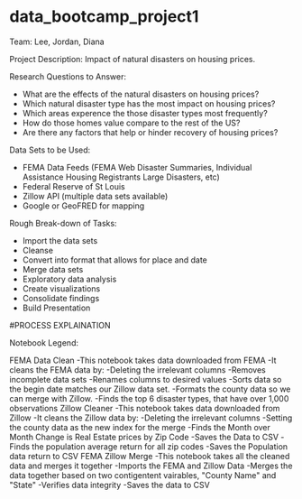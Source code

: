 # data_bootcamp_project1

Team: Lee, Jordan, Diana

Project Description: Impact of natural disasters on housing prices.

Research Questions to Answer:
- What are the effects of the natural disasters on housing prices?
- Which natural disaster type has the most impact on housing prices?
- Which areas experence the those disaster types most frequently?
- How do those homes value compare to the rest of the US?
- Are there any factors that help or hinder recovery of housing prices?

Data Sets to be Used:
- FEMA Data Feeds (FEMA Web Disaster Summaries, Individual Assistance Housing Registrants Large Disasters, etc)
- Federal Reserve of St Louis 
- Zillow API (multiple data sets available)
- Google or GeoFRED for mapping

Rough Break-down of Tasks:
- Import the data sets
- Cleanse
- Convert into format that allows for place and date 
- Merge data sets
- Exploratory data analysis
- Create visualizations
- Consolidate findings
- Build Presentation


#PROCESS EXPLAINATION

Notebook Legend:

FEMA Data Clean
-This notebook takes data downloaded from FEMA
-It cleans the FEMA data by:
-Deleting the irrelevant columns
-Removes incomplete data sets
-Renames columns to desired values
-Sorts data so the begin date matches our Zillow data set.
-Formats the county data so we can merge with Zillow. 
-Finds the top 6 disaster types, that have over 1,000 observations
Zillow Cleaner
-This notebook takes data downloaded from Zillow 
-It cleans the Zillow data by:
-Deleting the irrelevant columns
-Setting the county data as the new index for the merge
-Finds the Month over Month Change is Real Estate prices by Zip Code
-Saves the Data to CSV
-Finds the population average return for all zip codes
-Saves the Population data return to CSV
FEMA Zillow Merge
-This notebook takes all the cleaned data and merges it together
-Imports the FEMA and Zillow Data
-Merges the data together based on two contigentent vairables, "County Name" and "State"
-Verifies data integrity
-Saves the data to CSV

